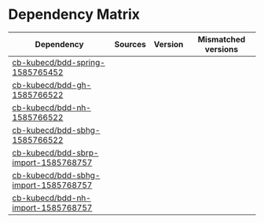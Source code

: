 # Dependency Matrix

Dependency | Sources | Version | Mismatched versions
---------- | ------- | ------- | -------------------
[cb-kubecd/bdd-spring-1585765452](https://github.com/cb-kubecd/bdd-spring-1585765452.git) |  | []() | 
[cb-kubecd/bdd-gh-1585766522](https://github.com/cb-kubecd/bdd-gh-1585766522.git) |  | []() | 
[cb-kubecd/bdd-nh-1585766522](https://github.com/cb-kubecd/bdd-nh-1585766522.git) |  | []() | 
[cb-kubecd/bdd-sbhg-1585766522](https://github.com/cb-kubecd/bdd-sbhg-1585766522.git) |  | []() | 
[cb-kubecd/bdd-sbrp-import-1585768757](https://github.com/cb-kubecd/bdd-sbrp-import-1585768757.git) |  | []() | 
[cb-kubecd/bdd-sbhg-import-1585768757](https://github.com/cb-kubecd/bdd-sbhg-import-1585768757.git) |  | []() | 
[cb-kubecd/bdd-nh-import-1585768757](https://github.com/cb-kubecd/bdd-nh-import-1585768757.git) |  | []() | 
